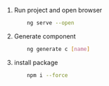 <!-- link: [my  portfolio](https://anh0701.github.io/) -->

1. Run project and open browser
    ```sh
        ng serve --open
    ```
2. Generate component
    ```sh
        ng generate c [name]
    ```
3. install package
    ```sh
        npm i --force
    ```
